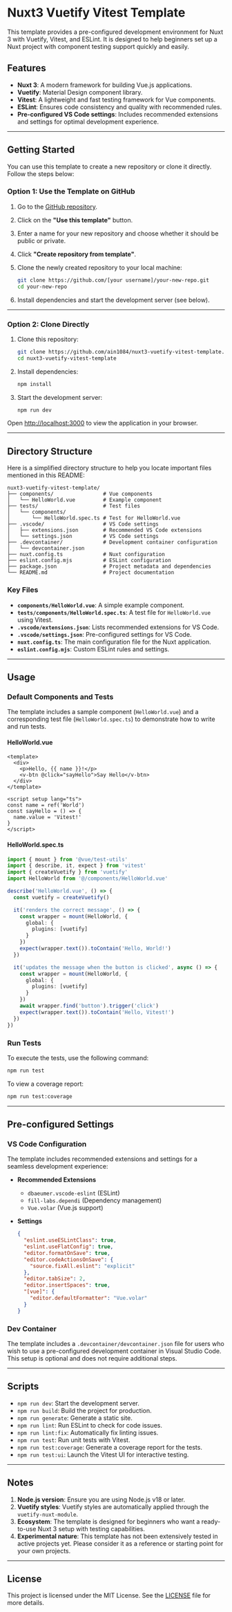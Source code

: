 # Nuxt3 Vuetify Vitest Template

This template provides a pre-configured development environment for Nuxt 3 with Vuetify, Vitest, and ESLint. It is designed to help beginners set up a Nuxt project with component testing support quickly and easily.

## Features

- **Nuxt 3**: A modern framework for building Vue.js applications.
- **Vuetify**: Material Design component library.
- **Vitest**: A lightweight and fast testing framework for Vue components.
- **ESLint**: Ensures code consistency and quality with recommended rules.
- **Pre-configured VS Code settings**: Includes recommended extensions and settings for optimal development experience.

---

## Getting Started

You can use this template to create a new repository or clone it directly. Follow the steps below:

### Option 1: Use the Template on GitHub

1. Go to the [GitHub repository](https://github.com/ain1084/nuxt3-vuetify-vitest-template).

2. Click on the **"Use this template"** button.

3. Enter a name for your new repository and choose whether it should be public or private.

4. Click **"Create repository from template"**.

5. Clone the newly created repository to your local machine:

   ```bash
   git clone https://github.com/[your username]/your-new-repo.git
   cd your-new-repo
   ```

6. Install dependencies and start the development server (see below).

---

### Option 2: Clone Directly

1. Clone this repository:

   ```bash
   git clone https://github.com/ain1084/nuxt3-vuetify-vitest-template.git
   cd nuxt3-vuetify-vitest-template
   ```

2. Install dependencies:

   ```bash
   npm install
   ```

3. Start the development server:

   ```bash
   npm run dev
   ```

Open [http://localhost:3000](http://localhost:3000) to view the application in your browser.

---

## Directory Structure

Here is a simplified directory structure to help you locate important files mentioned in this README:

```plaintext
nuxt3-vuetify-vitest-template/
├── components/                # Vue components
│   └── HelloWorld.vue         # Example component
├── tests/                     # Test files
│   └── components/
│       └── HelloWorld.spec.ts # Test for HelloWorld.vue
├── .vscode/                   # VS Code settings
│   ├── extensions.json        # Recommended VS Code extensions
│   └── settings.json          # VS Code settings
├── .devcontainer/             # Development container configuration
│   └── devcontainer.json
├── nuxt.config.ts             # Nuxt configuration
├── eslint.config.mjs          # ESLint configuration
├── package.json               # Project metadata and dependencies
└── README.md                  # Project documentation
```

### Key Files

- **`components/HelloWorld.vue`**: A simple example component.
- **`tests/components/HelloWorld.spec.ts`**: A test file for `HelloWorld.vue` using Vitest.
- **`.vscode/extensions.json`**: Lists recommended extensions for VS Code.
- **`.vscode/settings.json`**: Pre-configured settings for VS Code.
- **`nuxt.config.ts`**: The main configuration file for the Nuxt application.
- **`eslint.config.mjs`**: Custom ESLint rules and settings.

---

## Usage

### Default Components and Tests

The template includes a sample component (`HelloWorld.vue`) and a corresponding test file (`HelloWorld.spec.ts`) to demonstrate how to write and run tests.

#### HelloWorld.vue

   ```vue
   <template>
     <div>
       <p>Hello, {{ name }}!</p>
       <v-btn @click="sayHello">Say Hello</v-btn>
     </div>
   </template>

   <script setup lang="ts">
   const name = ref('World')
   const sayHello = () => {
     name.value = 'Vitest!'
   }
   </script>
   ```

#### HelloWorld.spec.ts

   ```typescript
   import { mount } from '@vue/test-utils'
   import { describe, it, expect } from 'vitest'
   import { createVuetify } from 'vuetify'
   import HelloWorld from '@/components/HelloWorld.vue'

   describe('HelloWorld.vue', () => {
     const vuetify = createVuetify()

     it('renders the correct message', () => {
       const wrapper = mount(HelloWorld, {
         global: {
           plugins: [vuetify]
         }
       })
       expect(wrapper.text()).toContain('Hello, World!')
     })

     it('updates the message when the button is clicked', async () => {
       const wrapper = mount(HelloWorld, {
         global: {
           plugins: [vuetify]
         }
       })
       await wrapper.find('button').trigger('click')
       expect(wrapper.text()).toContain('Hello, Vitest!')
     })
   })
   ```

### Run Tests

To execute the tests, use the following command:

   ```bash
   npm run test
   ```

To view a coverage report:

   ```bash
   npm run test:coverage
   ```

---

## Pre-configured Settings

### **VS Code Configuration**

The template includes recommended extensions and settings for a seamless development experience:

- **Recommended Extensions**
  - `dbaeumer.vscode-eslint` (ESLint)
  - `fill-labs.dependi` (Dependency management)
  - `Vue.volar` (Vue.js support)

- **Settings**

   ```json
   {
     "eslint.useESLintClass": true,
     "eslint.useFlatConfig": true,
     "editor.formatOnSave": true,
     "editor.codeActionsOnSave": {
       "source.fixAll.eslint": "explicit"
     },
     "editor.tabSize": 2,
     "editor.insertSpaces": true,
     "[vue]": {
       "editor.defaultFormatter": "Vue.volar"
     }
   }
   ```

### **Dev Container**

The template includes a `.devcontainer/devcontainer.json` file for users who wish to use a pre-configured development container in Visual Studio Code. This setup is optional and does not require additional steps.

---

## Scripts

- `npm run dev`: Start the development server.
- `npm run build`: Build the project for production.
- `npm run generate`: Generate a static site.
- `npm run lint`: Run ESLint to check for code issues.
- `npm run lint:fix`: Automatically fix linting issues.
- `npm run test`: Run unit tests with Vitest.
- `npm run test:coverage`: Generate a coverage report for the tests.
- `npm run test:ui`: Launch the Vitest UI for interactive testing.

---

## Notes

1. **Node.js version**: Ensure you are using Node.js v18 or later.
2. **Vuetify styles**: Vuetify styles are automatically applied through the `vuetify-nuxt-module`.
3. **Ecosystem**: The template is designed for beginners who want a ready-to-use Nuxt 3 setup with testing capabilities.
4. **Experimental nature**: This template has not been extensively tested in active projects yet. Please consider it as a reference or starting point for your own projects.

---

## License

This project is licensed under the MIT License. See the [LICENSE](LICENSE) file for more details.
